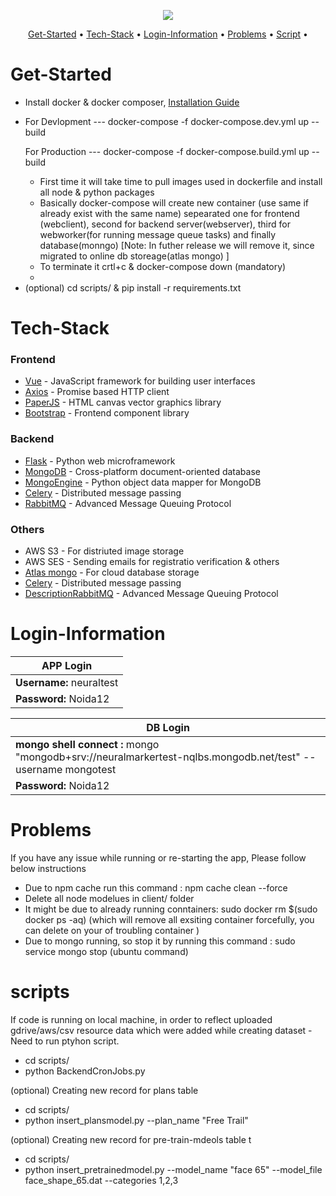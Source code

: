 <p align="center"><img src="https://neuralmarker-logos.s3-us-west-2.amazonaws.com/logo.png"></p>

<p align="center">
  <a href="#Get-Started">Get-Started</a> •
  <a href="#Tech-Stack">Tech-Stack</a> •
  <a href="#Login-Information">Login-Information</a> •
  <a href="#Problems">Problems</a> •
  <a href="#scripts">Script</a> •
</p>


# Get-Started
- Install docker & docker composer, [Installation Guide](https://docs.google.com/document/d/1DAoNNX8xjUm53rHAAz2VrVI5b77teguNBx4uccrPQ9A/edit?usp=sharing)
- <p>For Devlopment --- docker-compose -f docker-compose.dev.yml up --build </p>
  <p>For Production --- docker-compose -f docker-compose.build.yml up --build </p>
  <ul>
  <li>First time it will take time to pull images used in dockerfile and install all node & python packages</li>
  <li>Basically docker-compose will create new container (use same if already exist with the same name) sepearated one for frontend (webclient), second for backend server(webserver), third for webworker(for running message queue tasks) and finally database(monngo) [Note: In futher release we will remove it, since migrated to online db storeage(atlas mongo) ] </li>
  <li>To terminate it crtl+c &  docker-compose down (mandatory)</li>
  <li></li>
  </ul>
- (optional) cd scripts/ & pip install -r requirements.txt 


# Tech-Stack
### Frontend

- [Vue](https://vuejs.org/) - JavaScript framework for building user interfaces
- [Axios](https://github.com/axios/axios) - Promise based HTTP client
- [PaperJS](http://paperjs.org/) - HTML canvas vector graphics library
- [Bootstrap](https://getbootstrap.com/) - Frontend component library

### Backend

- [Flask](https://github.com/pallets/flask) - Python web microframework
- [MongoDB](https://www.mongodb.com/) - Cross-platform document-oriented database
- [MongoEngine](http://mongoengine.org/) - Python object data mapper for MongoDB
- [Celery](http://www.celeryproject.org/) - Distributed message passing
- [RabbitMQ](http://mongoengine.org/) - Advanced Message Queuing Protocol 

### Others

- AWS S3 - For distriuted image storage
- AWS SES - Sending emails for registratio verification & others
- [Atlas mongo](https://cloud.mongodb.com) - For cloud database storage
- [Celery](http://www.celeryproject.org/) - Distributed message passing
- [DescriptionRabbitMQ](http://mongoengine.org/) - Advanced Message Queuing Protocol 



# Login-Information
| APP Login       |
| ---------------------- |
| **Username:** neuraltest    |
| **Password:** Noida12  |

| DB Login      |
| ---------------------- |
| **mongo shell connect :** mongo "mongodb+srv://neuralmarkertest-nqlbs.mongodb.net/test" --username mongotest    |
| **Password:** Noida12  |


# Problems
<p> If you have any issue while running or re-starting the app, Please follow below instructions </p>
  <ul>
  <li>Due to npm cache run this command : npm cache clean --force </li>
  <li>Delete all node modelues in client/ folder </li>
  <li>It might be due to already running conntainers: sudo docker rm $(sudo docker ps -aq) (which will remove all exsiting container forcefully, you can delete on your of troubling container )</li>
  <li>Due to mongo running, so stop it by running this command : sudo service mongo stop (ubuntu command)</li>
  </ul>

# scripts
<p> If code is running on local machine, in order to reflect uploaded gdrive/aws/csv resource data which were added while creating dataset - Need to run ptyhon script.  </p>
 <ul>
  <li>cd scripts/ </li>
  <li>python BackendCronJobs.py </li>
  </ul>
 <p> (optional) Creating new record for plans table  </p>
 <ul>
  <li>cd scripts/ </li>
  <li>python insert_plansmodel.py --plan_name "Free Trail" </li>
  </ul>
  
  <p> (optional) Creating new record for pre-train-mdeols table t</p>
 <ul>
  <li>cd scripts/ </li>
  <li>python insert_pretrainedmodel.py --model_name "face 65" --model_file face_shape_65.dat --categories 1,2,3</li>
  </ul>
